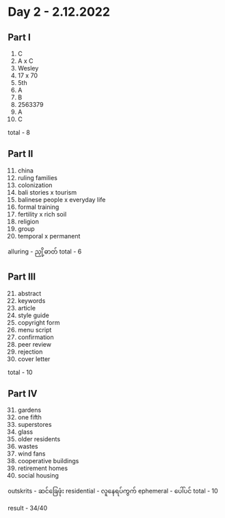 # Day 2 - 2.12.2022

## Part I

1. C
2. A x C
3. Wesley
4. 17 x 70
5. 5th
6. A
7. B
8. 2563379
9. A
10. C

total - 8

## Part II

11. china
12. ruling families
13. colonization
14. bali stories x tourism
15. balinese people x everyday life
16. formal training
17. fertility x rich soil
18. religion 
19. group
20. temporal x permanent

alluring - ညှို့ဓာတ်
total - 6

## Part III

21. abstract
22. keywords
23. article
24. style guide 
25. copyright form 
26. menu script 
27. confirmation 
28.  peer review
29. rejection
30. cover letter

total - 10

## Part IV

31. gardens
32. one fifth
33. superstores
34. glass
35. older residents
36. wastes
37. wind fans
38. cooperative buildings
39. retirement homes
40. social housing

outskrits - ဆင်ခြေဖုံး
residential - လူနေရပ်ကွက်
ephemeral - ပေါ်ပင်
total - 10

result - 34/40